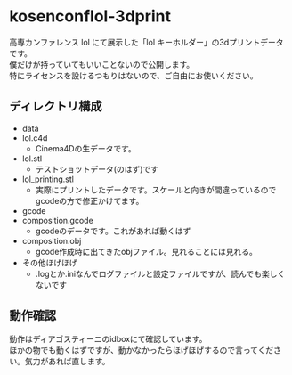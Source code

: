 # kosenconflol-3dprint

高専カンファレンス lol にて展示した「lol キーホルダー」の3dプリントデータです。  
僕だけが持っていてもいいことないので公開します。  
特にライセンスを設けるつもりはないので、ご自由にお使いください。  

## ディレクトリ構成
- data
 - lol.c4d          
   - Cinema4Dの生データです。
 - lol.stl          
   - テストショットデータ(のはず)です
 - lol_printing.stl 
   - 実際にプリントしたデータです。スケールと向きが間違っているのでgcodeの方で修正かけてます。
- gcode
 - composition.gcode      
   - gcodeのデータです。これがあれば動くはず
 - composition.obj        
   - gcode作成時に出てきたobjファイル。見れることには見れる。
 - その他ほげほげ 
   - .logとか.iniなんでログファイルと設定ファイルですが、読んでも楽しくないです

## 動作確認 

動作はディアゴスティーニのidboxにて確認しています。   
ほかの物でも動くはずですが、動かなかったらほげほげするので言ってください。気力があれば直します。
